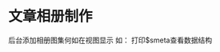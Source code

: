 # 文章相册制作

后台添加相册图集何如在视图显示
如：
打印$smeta查看数据结构

<foreach name="smeta['photo']" item="vo">
  <img src="{:sp_get_asset_upload_path($vo['url'])}" class="img-responsive img-thumbnail" alt="" />
</foreach>